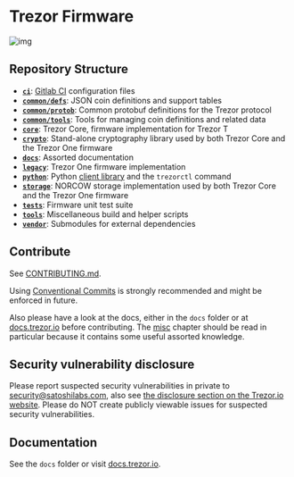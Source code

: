 # Trezor Firmware

![img](https://repository-images.githubusercontent.com/180590388/968e6880-6538-11e9-9da6-4aef78157e94)

## Repository Structure

* **[`ci`](ci/)**: [Gitlab CI](https://gitlab.com/satoshilabs/trezor/trezor-firmware) configuration files
* **[`common/defs`](common/defs/)**: JSON coin definitions and support tables
* **[`common/protob`](common/protob/)**: Common protobuf definitions for the Trezor protocol
* **[`common/tools`](common/tools/)**: Tools for managing coin definitions and related data
* **[`core`](core/)**: Trezor Core, firmware implementation for Trezor T
* **[`crypto`](crypto/)**: Stand-alone cryptography library used by both Trezor Core and the Trezor One firmware
* **[`docs`](docs/)**: Assorted documentation
* **[`legacy`](legacy/)**: Trezor One firmware implementation
* **[`python`](python/)**: Python [client library](https://pypi.org/project/trezor) and the `trezorctl` command
* **[`storage`](storage/)**: NORCOW storage implementation used by both Trezor Core and the Trezor One firmware
* **[`tests`](tests/)**: Firmware unit test suite
* **[`tools`](tools/)**: Miscellaneous build and helper scripts
* **[`vendor`](vendor/)**: Submodules for external dependencies


## Contribute

See [CONTRIBUTING.md](docs/misc/contributing.md).

Using [Conventional Commits](COMMITS.md) is strongly recommended and might be enforced in future.

Also please have a look at the docs, either in the `docs` folder or at  [docs.trezor.io](https://docs.trezor.io) before contributing. The [misc](docs/misc/index.md) chapter should be read in particular because it contains some useful assorted knowledge.

## Security vulnerability disclosure

Please report suspected security vulnerabilities in private to [security@satoshilabs.com](mailto:security@satoshilabs.com), also see [the disclosure section on the Trezor.io website](https://trezor.io/security/). Please do NOT create publicly viewable issues for suspected security vulnerabilities.

## Documentation

See the `docs` folder or visit [docs.trezor.io](https://docs.trezor.io).
